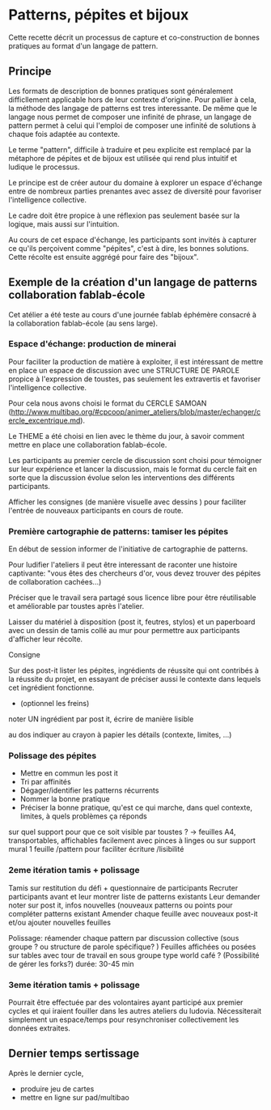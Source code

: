 <!--

---
title: Patterns, pépites et bijoux 
description: Cette recette décrit un processus de capture et co-construction de bonnes pratiques au format d'un langage de pattern.
image_url: 
licence: CC-BY-SA
---

-->



# Patterns, pépites et bijoux 

Cette recette décrit un processus de capture et co-construction de bonnes pratiques au format d'un langage de pattern.


## Principe

Les formats de description de bonnes pratiques sont généralement difficllement applicable hors de leur contexte d'origine. Pour pallier à cela, la méthode des langage de patterns est tres interessante. De même que le langage nous permet de composer une infinité de phrase, un langage de pattern permet à celui qui l'emploi de composer une infinité de solutions à chaque fois adaptée au contexte.

Le terme "pattern", difficile à traduire et peu explicite est remplacé par la métaphore de pépites et de bijoux est utilisée qui rend plus intuitif et ludique le processus.


Le principe est de créer autour du domaine à explorer un espace d'échange entre de nombreux parties prenantes avec assez de diversité pour favoriser l'intelligence collective.

Le cadre doit être propice à une réflexion pas seulement basée sur la logique, mais aussi sur l'intuition.

Au cours de cet espace d'échange, les participants sont invités à capturer ce qu'ils perçoivent comme "pépites", c'est à dire, les bonnes solutions. Cette récolte est ensuite aggrégé pour faire des "bijoux". 


## Exemple de la création d'un langage de patterns collaboration fablab-école

Cet atélier a été teste au cours d'une journée fablab éphémère consacré à la collaboration fablab-école (au sens large).

### Espace d'échange: production de minerai

Pour faciliter la production de matière à exploiter, il est intéressant de mettre en place un espace de discussion avec une STRUCTURE DE PAROLE propice à l'expression de toustes, pas seulement les extravertis et favoriser l'intelligence collective.

Pour cela nous avons choisi le format du CERCLE SAMOAN (http://www.multibao.org/#cpcoop/animer_ateliers/blob/master/echanger/cercle_excentrique.md).

Le THEME a été choisi en lien avec le thème du jour,  à savoir comment mettre en place une collaboration fablab-école.

Les participants au premier cercle de discussion sont choisi pour témoigner sur leur expérience et lancer la discussion, mais le format du cercle fait en sorte que la discussion évolue selon les interventions des différents participants.

Afficher les consignes (de manière visuelle avec dessins ) pour faciliter l'entrée de nouveaux participants en cours de route.

### Première cartographie de patterns: tamiser les pépites

En début de session informer de l'initiative de cartographie de patterns.

Pour ludifier l'ateliers il peut être interessant de raconter une histoire captivante: "vous êtes des  chercheurs d'or, vous devez trouver des pépites de collaboration cachées...)

Préciser que le travail sera partagé sous licence libre pour être réutilisable et améliorable par toustes après l'atelier.

Laisser du matériel à disposition (post it, feutres, stylos) et un paperboard avec un dessin de tamis collé au mur pour permettre aux participants d'afficher leur récolte.

Consigne

Sur des post-it lister les pépites, ingrédients de réussite qui ont contribés à la réussite du projet, en essayant de préciser aussi le contexte dans lequels cet ingrédient fonctionne.

- (optionnel les freins)

noter UN ingrédient par post it, écrire de manière lisible

au dos indiquer au crayon à papier les détails (contexte, limites, ...)

### Polissage des pépites

- Mettre en commun les post it
- Tri par affinités
- Dégager/identifier les patterns récurrents
- Nommer la bonne pratique
- Préciser la bonne pratique, qu'est ce qui marche, dans quel contexte, limites, à quels problèmes ça réponds

sur quel support pour que ce soit visible par toustes ? 
-> feuilles A4, transportables, affichables facilement avec pinces à linges ou sur support mural
1 feuille /pattern pour faciliter écriture /lisibilité

### 2eme itération tamis + polissage

Tamis sur restitution du défi + questionnaire de participants
Recruter participants avant et leur montrer liste de patterns existants
Leur demander noter sur post it, infos nouvelles (nouveaux patterns ou points pour compléter patterns existant 
Amender chaque feuille avec nouveaux post-it et/ou ajouter nouvelles feuilles

Polissage: réamender chaque pattern par discussion collective (sous groupe ? ou structure de parole spécifique? )
Feuilles affichées ou posées sur tables avec tour de travail en sous groupe type world café ? (Possibilité de gérer les forks?)
durée: 30-45 min

### 3eme itération tamis + polissage

Pourrait être effectuée par des volontaires ayant participé aux premier cycles et qui iraient fouiller dans les autres ateliers du ludovia.
Nécessiterait simplement un espace/temps pour resynchroniser collectivement les données extraites.

## Dernier temps **sertissage**

Après le dernier cycle, 
- produire jeu de cartes
- mettre en ligne sur pad/multibao



